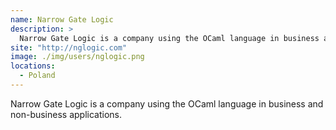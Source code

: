 ```yaml
---
name: Narrow Gate Logic
description: > 
  Narrow Gate Logic is a company using the OCaml language in business and non-business applications.
site: "http://nglogic.com"
image: ./img/users/nglogic.png
locations: 
  - Poland
---
```


Narrow Gate Logic is a company using the OCaml language in business and non-business applications.
